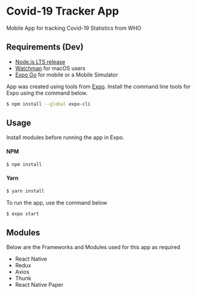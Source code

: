 # Covid-19 Tracker App

Mobile App for tracking Covid-19 Statistics from WHO

## Requirements (Dev)

- [Node.js LTS release](https://nodejs.org/en/)
- [Watchman](https://facebook.github.io/watchman/docs/install#buildinstall) for macOS users
- [Expo Go](https://expo.io/client) for mobile or a Mobile Simulator

App was created using tools from [Expo](https://docs.expo.io/). Install the command line tools for Expo using the command below.

```bash
$ npm install --global expo-cli
```

## Usage
Install modules before running the app in Expo.

#### NPM
```bash
$ npm install
```
#### Yarn
```bash
$ yarn install
```
To run the app, use the command below
```bash
$ expo start
```

## Modules
Below are the Frameworks and Modules used for this app as required
- React Native
- Redux
- Axios
- Thunk
- React Native Paper
